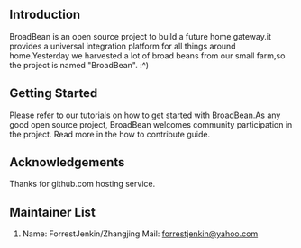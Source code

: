 ## Introduction
BroadBean is an open source project to build a future home gateway.it provides a universal integration platform for all things around home.Yesterday we harvested a lot of broad beans from our small farm,so the project is named "BroadBean". :^)

## Getting Started
Please refer to our tutorials on how to get started with BroadBean.As any good open source project, BroadBean welcomes community participation in the project. Read more in the how to contribute guide.

## Acknowledgements
Thanks for github.com hosting service.

## Maintainer List
  1. Name: ForrestJenkin/Zhangjing  Mail: forrestjenkin@yahoo.com
